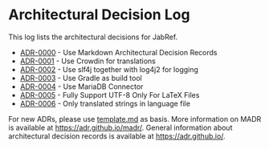 
# Architectural Decision Log

This log lists the architectural decisions for JabRef.

<!-- adrlog -->

- [ADR-0000](0000-use-markdown-architectural-decision-records.md) - Use Markdown Architectural Decision Records
- [ADR-0001](0001-use-crowdin-for-translations.md) - Use Crowdin for translations
- [ADR-0002](0002-use-slf4j-for-logging.md) - Use slf4j together with log4j2 for logging
- [ADR-0003](0003-use-gradle-as-build-tool.md) - Use Gradle as build tool
- [ADR-0004](0004-use-mariadb-connector.md) - Use MariaDB Connector
- [ADR-0005](0005-fully-support-utf8-only-for-latex-files.md) - Fully Support UTF-8 Only For LaTeX Files
- [ADR-0006](0006-only-translated-strings-in-language-file.md) - Only translated strings in language file

<!-- adrlogstop -->

For new ADRs, please use [template.md](template.md) as basis.
More information on MADR is available at <https://adr.github.io/madr/>.
General information about architectural decision records is available at <https://adr.github.io/>.
